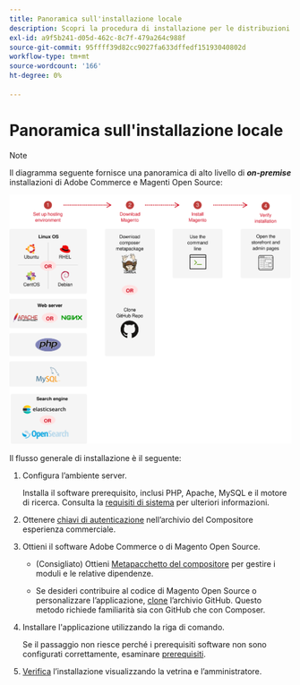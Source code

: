 ```yaml
---
title: Panoramica sull'installazione locale
description: Scopri la procedura di installazione per le distribuzioni locali di Adobe Commerce e Magenti Open Source.
exl-id: a9f5b241-d05d-462c-8c7f-479a264c988f
source-git-commit: 95ffff39d82cc9027fa633dffedf15193040802d
workflow-type: tm+mt
source-wordcount: '166'
ht-degree: 0%

---
```


# Panoramica sull&#39;installazione locale

>[!NOTE]
>
>Il diagramma seguente fornisce una panoramica di alto livello di _**on-premise**_ installazioni di Adobe Commerce e Magenti Open Source:

![Come funziona l’installazione](../assets/installation/install-diagram-24.svg)

Il flusso generale di installazione è il seguente:

1. Configura l’ambiente server.

   Installa il software prerequisito, inclusi PHP, Apache, MySQL e il motore di ricerca. Consulta la [requisiti di sistema](system-requirements.md) per ulteriori informazioni.

1. Ottenere [chiavi di autenticazione](prerequisites/authentication-keys.md) nell’archivio del Compositore esperienza commerciale.

1. Ottieni il software Adobe Commerce o di Magento Open Source.

   * (Consigliato) Ottieni [Metapacchetto del compositore](composer.md) per gestire i moduli e le relative dipendenze.

   * Se desideri contribuire al codice di Magento Open Source o personalizzare l’applicazione, [clone](https://developer.adobe.com/commerce/contributor/guides/install/clone-repository/) l’archivio GitHub. Questo metodo richiede familiarità sia con GitHub che con Composer.

1. Installare l&#39;applicazione utilizzando la riga di comando.

   Se il passaggio non riesce perché i prerequisiti software non sono configurati correttamente, esaminare [prerequisiti](prerequisites/overview.md).

1. [Verifica](next-steps/verify.md) l’installazione visualizzando la vetrina e l’amministratore.

